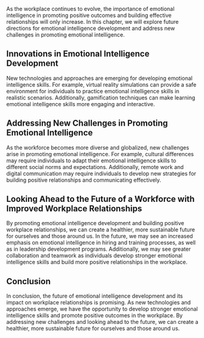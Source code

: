 
As the workplace continues to evolve, the importance of emotional intelligence in promoting positive outcomes and building effective relationships will only increase. In this chapter, we will explore future directions for emotional intelligence development and address new challenges in promoting emotional intelligence.

Innovations in Emotional Intelligence Development
-------------------------------------------------

New technologies and approaches are emerging for developing emotional intelligence skills. For example, virtual reality simulations can provide a safe environment for individuals to practice emotional intelligence skills in realistic scenarios. Additionally, gamification techniques can make learning emotional intelligence skills more engaging and interactive.

Addressing New Challenges in Promoting Emotional Intelligence
-------------------------------------------------------------

As the workforce becomes more diverse and globalized, new challenges arise in promoting emotional intelligence. For example, cultural differences may require individuals to adapt their emotional intelligence skills to different social norms and expectations. Additionally, remote work and digital communication may require individuals to develop new strategies for building positive relationships and communicating effectively.

Looking Ahead to the Future of a Workforce with Improved Workplace Relationships
--------------------------------------------------------------------------------

By promoting emotional intelligence development and building positive workplace relationships, we can create a healthier, more sustainable future for ourselves and those around us. In the future, we may see an increased emphasis on emotional intelligence in hiring and training processes, as well as in leadership development programs. Additionally, we may see greater collaboration and teamwork as individuals develop stronger emotional intelligence skills and build more positive relationships in the workplace.

Conclusion
----------

In conclusion, the future of emotional intelligence development and its impact on workplace relationships is promising. As new technologies and approaches emerge, we have the opportunity to develop stronger emotional intelligence skills and promote positive outcomes in the workplace. By addressing new challenges and looking ahead to the future, we can create a healthier, more sustainable future for ourselves and those around us.
